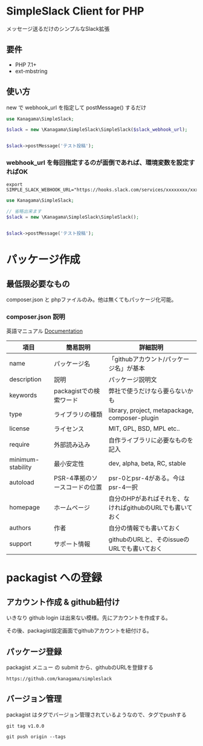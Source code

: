 # SimpleSlack Client for PHP

メッセージ送るだけのシンプルなSlack拡張

## 要件
* PHP 7.1+
* ext-mbstring

## 使い方

new で webhook_url を指定して postMessage() するだけ

```php
use Kanagama\SimpleSlack;

$slack = new \Kanagama\SimpleSlack\SimpleSlack($slack_webhook_url);


$slack->postMessage('テスト投稿');
```

### webhook_url を毎回指定するのが面倒であれば、環境変数を設定すればOK

```
export SIMPLE_SLACK_WEBHOOK_URL="https://hooks.slack.com/services/xxxxxxxx/xxxxxxxxx/xxxxxxxx"
```

```php
use Kanagama\SimpleSlack;

// 省略出来ます
$slack = new \Kanagama\SimpleSlack\SimpleSlack();


$slack->postMessage('テスト投稿');
```

# パッケージ作成

## 最低限必要なもの

composer.json と phpファイルのみ。他は無くてもパッケージ化可能。

### composer.json 説明

英語マニュアル
[Documentation](https://getcomposer.org/doc/04-schema.md)

| 項目 | 簡易説明 | 詳細説明 |
| ---- | ---- | ---- |
| name | パッケージ名 | 「githubアカウント/パッケージ名」が基本 |
| description | 説明 | パッケージ説明文 |
| keywords | packagistでの検索ワード | 弊社で使うだけなら要らないかも |
| type | ライブラリの種類 | library, project, metapackage, composer-plugin |
| license | ライセンス | MIT, GPL, BSD, MPL etc.. |
| require | 外部読み込み | 自作ライブラリに必要なものを記入 |
| minimum-stability | 最小安定性 | dev, alpha, beta, RC, stable |
| autoload | PSR-4準拠のソースコードの位置 | psr-0とpsr-4がある。今はpsr-4一択 |
| homepage | ホームページ | 自分のHPがあればそれを、なければgithubのURLでも書いておく |
| authors | 作者 | 自分の情報でも書いておく |
| support | サポート情報 | githubのURLと、そのissueのURLでも書いておく |


# packagist への登録

## アカウント作成 & github紐付け
いきなり github login は出来ない模様。先にアカウントを作成する。

その後、packagist設定画面でgithubアカウントを紐付ける。


## パッケージ登録

packagist メニュー の submit から、githubのURLを登録する


```
https://github.com/kanagama/simpleslack
```

## バージョン管理

packagist はタグでバージョン管理されているようなので、タグでpushする

```
git tag v1.0.0

git push origin --tags
```